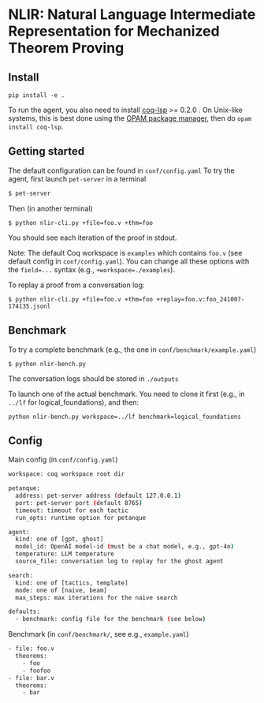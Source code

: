 # NLIR: Natural Language Intermediate Representation for Mechanized Theorem Proving

## Install

```
pip install -e .
```

To run the agent, you also need to install [coq-lsp](https://github.com/ejgallego/coq-lsp) >= 0.2.0 . On Unix-like systems, this is best done using the [OPAM package manager](https://opam.ocaml.org/), then do `opam install coq-lsp`.

## Getting started

The default configuration can be found in `conf/config.yaml`
To try the agent, first launch `pet-server` in a terminal

```bash
$ pet-server
```

Then (in another terminal)
```
$ python nlir-cli.py +file=foo.v +thm=foo
```

You should see each iteration of the proof in stdout.

Note: The default Coq workspace is `examples` which contains `foo.v` (see default config in `conf/config.yaml`).
You can change all these options with the `field=...` syntax (e.g., `+workspace=./examples`).

To replay a proof from a conversation log:

```
$ python nlir-cli.py +file=foo.v +thm=foo +replay=foo.v:foo_241007-174135.jsonl
```

## Benchmark

To try a complete benchmark (e.g., the one in `conf/benchmark/example.yaml`)

```
$ python nlir-bench.py
```

The conversation logs should be stored in `./outputs`

To launch one of the actual benchmark.
You need to clone it first (e.g., in `../lf` for logical_foundations), and then:

```
python nlir-bench.py workspace=../lf benchmark=logical_foundations
```

## Config

Main config (in `conf/config.yaml`)

```bash
workspace: coq workspace root dir

petanque:
  address: pet-server address (default 127.0.0.1)
  port: pet-server port (default 8765)
  timeout: timeout for each tactic
  run_opts: runtime option for petanque

agent:
  kind: one of [gpt, ghost]
  model_id: OpenAI model-id (must be a chat model, e.g., gpt-4o)
  temperature: LLM temperature
  source_file: conversation log to replay for the ghost agent

search:
  kind: one of [tactics, template]
  mode: one of [naive, beam]
  max_steps: max iterations for the naive search

defaults:
  - benchmark: config file for the benchmark (see below)
```

Benchmark (in `conf/benchmark/`, see e.g., `example.yaml`)

```bash
- file: foo.v
  theorems:
    - foo
    - foofoo
- file: bar.v
  theorems:
    - bar
```
